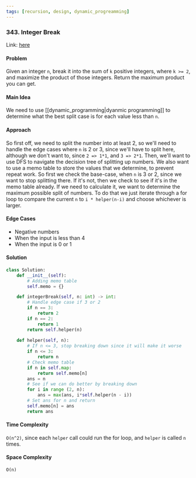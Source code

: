 ```yaml
---
tags: [recursion, design, dynamic_progreamming]
---
```

### 343. Integer Break

Link: [here](https://leetcode.com/problems/integer-break/description)

#### Problem
Given an integer `n`, break it into the sum of `k` positive integers, where `k >= 2`, and maximize the product of those integers.
Return the maximum product you can get.

#### Main Idea
We need to use [[dynamic_programming|dyanmic programming]] to determine what the best split case is for each value less than `n`.

#### Approach
So first off, we need to split the number into at least 2, so we'll need to handle the edge cases where `n` is 2 or 3, since we'll have to split here, although we don't want to, since `2 => 1*1`, and `3 => 2*1`.
Then, we'll want to use DFS to navigate the decision tree of splitting up numbers. We also want to use a memo table to store the values that we determine, to prevent repeat work.
So first we check the base-case, when `n` is 3 or 2, since we want to stop splitting there. If it's not, then we check to see if it's in the memo table already. 
If we need to calculate it, we want to determine the maximum possible split of numbers. To do that we just iterate through a for loop to compare the current `n` to `i * helper(n-i)` and choose whichever is larger.

#### Edge Cases
- Negative numbers
- When the input is less than 4
- When the input is 0 or 1

#### Solution
```python 
class Solution:
    def __init__(self):
        # Adding memo table
        self.memo = {}

    def integerBreak(self, n: int) -> int:
        # Handle edge case if 3 or 2
        if n == 3:
            return 2
        if n == 2:
            return 1
        return self.helper(n)
        
    def helper(self, n):
        # If n <= 3, stop breaking down since it will make it worse
        if n <= 3:
            return n
        # Check memo table
        if n in self.map:
            return self.memo[n]
        ans = n
        # See if we can do better by breaking down
        for i in range (2, n):
            ans = max(ans, i*self.helper(n - i))
        # Set ans for n and return
        self.memo[n] = ans
        return ans
```

#### Time Complexity
`O(n^2)`, since each `helper` call could run the for loop, and `helper` is called `n` times.

#### Space Complexity
`O(n)`
